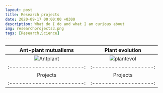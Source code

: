 ```yaml
---
layout: post
title: Research projects
date: 2020-09-17 00:00:00 +0300
description: What do I do and what I am curious about
img: researchprojects3.png 
tags: [Research,Science]
---
```




| **Ant-plant mutualisms** | **Plant evolution** |
|:-----------------------:|:-------------------:|
| ![Antplant]({{site.baseurl}}/assets/img/antplantmutualism.png) |![plantevol]({{site.baseurl}}/assets/img/plantevolution.png)|
|:-----------------------:|:-------------------:|
|Projects|Projects|
|:-----------------------:|:-------------------:|
